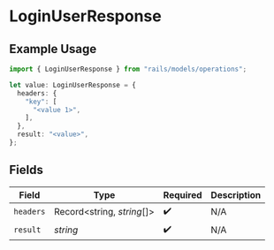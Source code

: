# LoginUserResponse

## Example Usage

```typescript
import { LoginUserResponse } from "rails/models/operations";

let value: LoginUserResponse = {
  headers: {
    "key": [
      "<value 1>",
    ],
  },
  result: "<value>",
};
```

## Fields

| Field                      | Type                       | Required                   | Description                |
| -------------------------- | -------------------------- | -------------------------- | -------------------------- |
| `headers`                  | Record<string, *string*[]> | :heavy_check_mark:         | N/A                        |
| `result`                   | *string*                   | :heavy_check_mark:         | N/A                        |